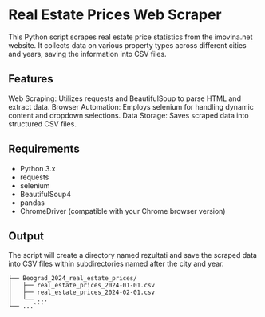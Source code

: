 # Real Estate Prices Web Scraper
This Python script scrapes real estate price statistics from the imovina.net website. It collects data on various property types across different cities and years, saving the information into CSV files.

## Features
Web Scraping: Utilizes requests and BeautifulSoup to parse HTML and extract data.
Browser Automation: Employs selenium for handling dynamic content and dropdown selections.
Data Storage: Saves scraped data into structured CSV files.

## Requirements
- Python 3.x
- requests
- selenium
- BeautifulSoup4
- pandas
- ChromeDriver (compatible with your Chrome browser version)

## Output
The script will create a directory named rezultati and save the scraped data into CSV files within subdirectories named after the city and year.

```rezultati/
├── Beograd_2024_real_estate_prices/
│   ├── real_estate_prices_2024-01-01.csv
│   ├── real_estate_prices_2024-02-01.csv
│   └── ...
└── ...```
